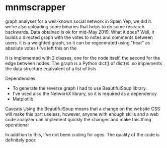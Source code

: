# mnmscrapper
graph analyser for a well-known social network in Spain
Yep, we did it. we're also uploading some binaries that helps to do some research backwards. Data obtained is ok for mid-May 2019.
What it does?
Well, it builds a directed graph with the votes to notes and comments between users. it is a weighted graph, so it can be regenerated using "heat" as absolute votes (I've left this on the 

It is implemented with 2 classes, one for the node itself, the second for the edge between nodes. The graph is a Python dict() of dict()s, so implements the data structure equivalent of a list of lists



Dependencies
- To generate the reverse graph I had to use BeautifulSoup library. 
- I've used also the NetworkX library, so it is required as a dependency
- Matplotlib

Caveats
Using the BeautifulSoup means that a change on the website CSS will make this part useless, however, anyone with enough skills and a web code analyzer can implement quickly the changes and make this thing operational

In addition to this, I've not been coding for ages. The quality of the code is definitely poor.

